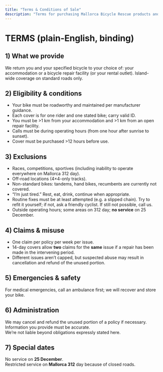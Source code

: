 ```yaml
---
title: "Terms & Conditions of Sale"
description: "Terms for purchasing Mallorca Bicycle Rescue products and services."
---
```


# TERMS (plain-English, binding)

## 1) What we provide
We return you and your specified bicycle to your choice of: your accommodation or a bicycle repair facility (or your rental outlet). Island-wide coverage on standard roads only.

## 2) Eligibility & conditions
- Your bike must be roadworthy and maintained per manufacturer guidance.  
- Each cover is for one rider and one stated bike; carry valid ID.  
- You must be >1 km from your accommodation and >1 km from an open repair facility.  
- Calls must be during operating hours (from one hour after sunrise to sunset).  
- Cover must be purchased >12 hours before use.

## 3) Exclusions
- Races, competitions, sportives (including inability to operate everywhere on Mallorca 312 day).  
- Off-road locations (4×4-only tracks).  
- Non-standard bikes: tandems, hand bikes, recumbents are currently not covered.  
- “I’m just tired.” Rest, eat, drink, continue when appropriate.  
- Routine fixes must be at least attempted (e.g. a slipped chain). Try to refit it yourself; if not, ask a friendly cyclist. If still not possible, call us.  
- Outside operating hours; some areas on 312 day; **no service** on 25 December.

## 4) Claims & misuse
- One claim per policy per week per issue.  
- 14-day covers allow **two** claims for the **same** issue if a repair has been made in the intervening period.  
- Different issues aren’t capped, but suspected abuse may result in cancellation and refund of the unused portion.

## 5) Emergencies & safety
For medical emergencies, call an ambulance first; we will recover and store your bike.

## 6) Administration
We may cancel and refund the unused portion of a policy if necessary.  
Information you provide must be accurate.  
We’re not liable beyond obligations expressly stated here.

## 7) Special dates
No service on **25 December**.  
Restricted service on **Mallorca 312** day because of closed roads.
